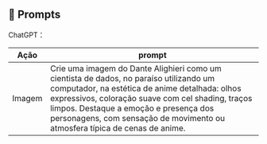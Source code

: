 ## 🧠 Prompts


ChatGPT：

|   Ação   | prompt                                                                                                                                                                                                                                                                         |
| :------: | ------------------------------------------------------------------------------------------------------------------------------------------------------------------------------------------------------------------------------------------------------------------------------ |
|  Imagem  | Crie uma imagem do Dante Alighieri como um cientista de dados, no paraíso utilizando um computador, na estética de anime detalhada: olhos expressivos, coloração suave com cel shading, traços limpos. Destaque a emoção e presença dos personagens, com sensação de movimento ou atmosfera típica de cenas de anime. |


